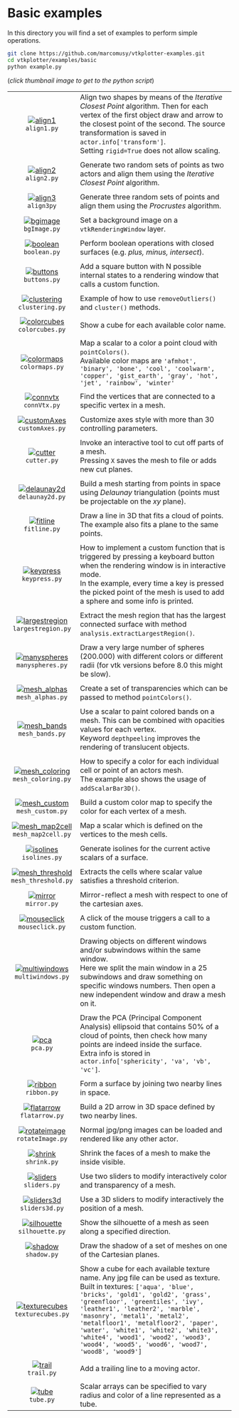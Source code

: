 # Basic examples
In this directory you will find a set of examples to perform simple operations.
```bash
git clone https://github.com/marcomusy/vtkplotter-examples.git
cd vtkplotter/examples/basic
python example.py
```
(_click thumbnail image to get to the python script_)

|    |    |
|:--------:|:-----|
| [![align1](https://user-images.githubusercontent.com/32848391/50738875-c196bb80-11d8-11e9-8bdc-b80fd01a928d.jpg)](https://github.com/marcomusy/vtkplotter-examples/blob/master/vtkplotter_examples/basic/align1.py)<br/> `align1.py`              | Align two shapes by means of the _Iterative Closest Point_ algorithm. Then for each vertex of the first object draw and arrow to the closest point of the second. The source transformation is saved in `actor.info['transform']`. <br/> Setting `rigid=True` does not allow scaling. |
|    |    |
| [![align2](https://user-images.githubusercontent.com/32848391/50738874-c196bb80-11d8-11e9-9587-2177d1680b70.jpg)](https://github.com/marcomusy/vtkplotter-examples/blob/master/vtkplotter_examples/basic/align2.py) <br/>`align2.py`              | Generate two random sets of points as two actors and align them using the _Iterative Closest Point_ algorithm.  |
|    |    |
| [![align3](https://user-images.githubusercontent.com/32848391/50738873-c196bb80-11d8-11e9-8653-a41108a5f02d.png)](https://github.com/marcomusy/vtkplotter-examples/blob/master/vtkplotter_examples/basic/align3.py)<br/> `align3py`               | Generate three random sets of points and align them using the _Procrustes_ algorithm. |
|    |    |
| [![bgimage](https://user-images.githubusercontent.com/32848391/50738872-c0fe2500-11d8-11e9-94ae-5d26b5350fac.jpg)](https://github.com/marcomusy/vtkplotter-examples/blob/master/vtkplotter_examples/basic/bgImage.py)<br/> `bgImage.py`           | Set a background image on a `vtkRenderingWindow` layer. |
|    |    |
| [![boolean](https://user-images.githubusercontent.com/32848391/50738871-c0fe2500-11d8-11e9-8812-442b69be6db9.png)](https://github.com/marcomusy/vtkplotter-examples/blob/master/vtkplotter_examples/basic/boolean.py)<br/> `boolean.py`           |  Perform boolean operations with closed surfaces (e.g. _plus, minus, intersect_). |
|    |    |
| [![buttons](https://user-images.githubusercontent.com/32848391/50738870-c0fe2500-11d8-11e9-9b78-92754f5c5968.jpg)](https://github.com/marcomusy/vtkplotter-examples/blob/master/vtkplotter_examples/basic/buttons.py)<br/> `buttons.py`           |  Add a square button with N possible internal states to a rendering window that calls a custom function. |
|    |    |
| [![clustering](https://user-images.githubusercontent.com/32848391/50738868-c0fe2500-11d8-11e9-8cf8-93ddca43e406.jpg)](https://github.com/marcomusy/vtkplotter-examples/blob/master/vtkplotter_examples/basic/clustering.py)<br/> `clustering.py`  |  Example of how to use `removeOutliers()` and `cluster()` methods. |
|    |    |
| [![colorcubes](https://user-images.githubusercontent.com/32848391/50738867-c0658e80-11d8-11e9-9e05-ac69b546b7ec.png)](https://github.com/marcomusy/vtkplotter-examples/blob/master/vtkplotter_examples/basic/colorcubes.py)<br/> `colorcubes.py`  |  Show a cube for each available color name. |
|    |    |
| [![colormaps](https://user-images.githubusercontent.com/46051455/50486966-a8ce1f00-09fc-11e9-84f4-d5cf5e716e5c.jpg)](https://github.com/marcomusy/vtkplotter-examples/blob/master/vtkplotter_examples/basic/colormaps.py)<br/> `colormaps.py`     | Map a scalar to a color a point cloud with `pointColors()`. <br/>Available color maps are `'afmhot', 'binary', 'bone', 'cool', 'coolwarm', 'copper', 'gist_earth', 'gray', 'hot', 'jet', 'rainbow', 'winter'` |
|    |    |
| [![connvtx](https://user-images.githubusercontent.com/32848391/51496028-ae7e1100-1dbe-11e9-873f-40ca52dbb2c4.png)](https://github.com/marcomusy/vtkplotter-examples/blob/master/vtkplotter_examples/basic/connVtx.py)<br/> `connVtx.py`           | Find the vertices that are connected to a specific vertex in a mesh. |
|    |    |
| [![customAxes](https://user-images.githubusercontent.com/32848391/58181826-c605d180-7cac-11e9-9786-11b5eb278f20.png)](https://github.com/marcomusy/vtkplotter-examples/blob/master/vtkplotter_examples/basic/customAxes.py)<br/> `customAxes.py`  | Customize axes style with more than 30 controlling parameters. |
|    |    |
| [![cutter](https://user-images.githubusercontent.com/32848391/50738866-c0658e80-11d8-11e9-955b-551d4d8b0db5.jpg)](https://github.com/marcomusy/vtkplotter-examples/blob/master/vtkplotter_examples/basic/cutter.py)<br/> `cutter.py`              | Invoke an interactive tool to cut off parts of a mesh. <br/>Pressing `X` saves the mesh to file or adds new cut planes.|
|    |    |
| [![delaunay2d](https://user-images.githubusercontent.com/32848391/50738865-c0658e80-11d8-11e9-8616-b77363aa4695.jpg)](https://github.com/marcomusy/vtkplotter-examples/blob/master/vtkplotter_examples/basic/delaunay2d.py)<br/> `delaunay2d.py`  | Build a mesh starting from points in space using _Delaunay_ triangulation (points must be projectable on the _xy_ plane). |
|    |    |
| [![fitline](https://user-images.githubusercontent.com/32848391/50738864-c0658e80-11d8-11e9-8754-c670f1f331d6.jpg)](https://github.com/marcomusy/vtkplotter-examples/blob/master/vtkplotter_examples/basic/fitline.py)<br/> `fitline.py`           | Draw a line in 3D that fits a cloud of points. <br/>The example also fits a plane to the same points.|
|    |    |
| [![keypress](https://user-images.githubusercontent.com/32848391/50738860-bfccf800-11d8-11e9-96ca-dab2bb7adae3.jpg)](https://github.com/marcomusy/vtkplotter-examples/blob/master/vtkplotter_examples/basic/keypress.py)<br/> `keypress.py`        | How to implement a custom function that is triggered by pressing a keyboard button when the rendering window is in interactive mode. <br/>In the example, every time a key is pressed the picked point of the mesh is used to add a sphere and some info is printed. |
|    |    |
| [![largestregion](https://user-images.githubusercontent.com/32848391/50738859-bfccf800-11d8-11e9-8c59-17c0ca4d8e06.jpg)](https://github.com/marcomusy/vtkplotter-examples/blob/master/vtkplotter_examples/basic/largestregion.py)<br/> `largestregion.py`    | Extract the mesh region that has the largest connected surface with method `analysis.extractLargestRegion()`. |
|    |    |
| [![manyspheres](https://user-images.githubusercontent.com/32848391/50738858-bfccf800-11d8-11e9-9daf-3b11eedf72ac.png)](https://github.com/marcomusy/vtkplotter-examples/blob/master/vtkplotter_examples/basic/manyspheres.py)<br/> `manyspheres.py`          | Draw a very large number of spheres (200.000) with different colors or different radii (for vtk versions before 8.0 this might be slow). |
|    |    |
| [![mesh_alphas](https://user-images.githubusercontent.com/32848391/50738857-bf346180-11d8-11e9-80a1-d283aed0b305.jpg)](https://github.com/marcomusy/vtkplotter-examples/blob/master/vtkplotter_examples/basic/mesh_alphas.py)<br/> `mesh_alphas.py`          |  Create a set of transparencies which can be passed to method `pointColors()`.|
|    |    |
| [![mesh_bands](https://user-images.githubusercontent.com/32848391/51211548-26a78b00-1916-11e9-9306-67b677d1be3a.png)](https://github.com/marcomusy/vtkplotter-examples/blob/master/vtkplotter_examples/basic/mesh_bands.py)<br/> `mesh_bands.py`             | Use a scalar to paint colored bands on a mesh. This can be combined with opacities values for each vertex.<br/>Keyword `depthpeeling` improves the rendering of translucent objects. |
|    |    |
| [![mesh_coloring](https://user-images.githubusercontent.com/32848391/50738856-bf346180-11d8-11e9-909c-a3f9d32c4e8c.jpg)](https://github.com/marcomusy/vtkplotter-examples/blob/master/vtkplotter_examples/basic/mesh_coloring.py)<br/> `mesh_coloring.py`    | How to specify a color for each individual cell or point of an actors mesh. <br/>The example also shows the usage of `addScalarBar3D()`. |
|    |    |
| [![mesh_custom](https://user-images.githubusercontent.com/32848391/51390972-20d9c180-1b31-11e9-955d-025f1ef24cb7.png)](https://github.com/marcomusy/vtkplotter-examples/blob/master/vtkplotter_examples/basic/mesh_custom.py)<br/> `mesh_custom.py`          | Build a custom color map to specify the color for each vertex of a mesh. |
|    |    |
| [![mesh_map2cell](https://user-images.githubusercontent.com/32848391/56600859-0153a880-65fa-11e9-88be-34fd96b18e9a.png)](https://github.com/marcomusy/vtkplotter-examples/blob/master/vtkplotter_examples/basic/mesh_map2cell.py)<br/> `mesh_map2cell.py`    | Map a scalar which is defined on the vertices to the mesh cells. |
|    |    |
| [![isolines](https://user-images.githubusercontent.com/32848391/72433087-f00a8780-3798-11ea-9778-991f0abeca70.png)](https://github.com/marcomusy/vtkplotter-examples/blob/master/vtkplotter_examples/basic/isolines.py)<br/> `isolines.py`    | Generate isolines for the current active scalars of a surface. |
|    |    |
| [![mesh_threshold](https://user-images.githubusercontent.com/32848391/51807663-4762cf80-228a-11e9-9d0c-184bb11a97bf.png)](https://github.com/marcomusy/vtkplotter-examples/blob/master/vtkplotter_examples/basic/mesh_threshold.py)<br/> `mesh_threshold.py` | Extracts the cells where scalar value satisfies a threshold criterion. |
|    |    |
| [![mirror](https://user-images.githubusercontent.com/32848391/50738855-bf346180-11d8-11e9-97a0-c9aaae6ce052.jpg)](https://github.com/marcomusy/vtkplotter-examples/blob/master/vtkplotter_examples/basic/mirror.py)<br/> `mirror.py`                         | Mirror-reflect a mesh with respect to one of the cartesian axes. |
|    |    |
| [![mouseclick](https://user-images.githubusercontent.com/32848391/50738854-bf346180-11d8-11e9-8cd0-0201d2f6d572.jpg)](https://github.com/marcomusy/vtkplotter-examples/blob/master/vtkplotter_examples/basic/mouseclick.py)<br/> `mouseclick.py`             | A click of the mouse triggers a call to a custom function. |
|    |    |
| [![multiwindows](https://user-images.githubusercontent.com/32848391/50738853-be9bcb00-11d8-11e9-9c8e-69864ad7c045.jpg)](https://github.com/marcomusy/vtkplotter-examples/blob/master/vtkplotter_examples/basic/multiwindows.py)<br/> `multiwindows.py`       | Drawing objects on different windows and/or subwindows within the same window. <br/>Here we split the main window in a 25 subwindows and draw something on specific windows numbers. Then open a new independent window and draw a mesh on it. |
|    |    |
| [![pca](https://user-images.githubusercontent.com/32848391/50738852-be9bcb00-11d8-11e9-8ac8-ad9278d9cee0.jpg)](https://github.com/marcomusy/vtkplotter-examples/blob/master/vtkplotter_examples/basic/pca.py)<br/> `pca.py`                                  | Draw the PCA (Principal Component Analysis) ellipsoid that contains 50% of a cloud of points, then check how many points are indeed inside the surface. <br/>Extra info is stored in `actor.info['sphericity', 'va', 'vb', 'vc']`. |
|    |    |
| [![ribbon](https://user-images.githubusercontent.com/32848391/50738851-be9bcb00-11d8-11e9-80ee-bd73c1c29c06.jpg)](https://github.com/marcomusy/vtkplotter-examples/blob/master/vtkplotter_examples/basic/ribbon.py)<br/> `ribbon.py`                         | Form a surface by joining two nearby lines in space. |
|    |    |
| [![flatarrow](https://user-images.githubusercontent.com/32848391/54612632-97c00780-4a59-11e9-8532-940c25a5dfd8.png)](https://github.com/marcomusy/vtkplotter-examples/blob/master/vtkplotter_examples/basic/flatarrow.py)<br/> `flatarrow.py`                | Build a 2D arrow in 3D space defined by two nearby lines. |
|    |    |
| [![rotateimage](https://user-images.githubusercontent.com/32848391/50738850-be9bcb00-11d8-11e9-99e0-1f981dda53d5.jpg)](https://github.com/marcomusy/vtkplotter-examples/blob/master/vtkplotter_examples/basic/rotateImage.py)<br/> `rotateImage.py`          | Normal jpg/png images can be loaded and rendered like any other actor.|
|    |    |
| [![shrink](https://user-images.githubusercontent.com/32848391/50738849-be9bcb00-11d8-11e9-8ec7-1a14bec6b8ed.jpg)](https://github.com/marcomusy/vtkplotter-examples/blob/master/vtkplotter_examples/basic/shrink.py)<br/> `shrink.py`                         | Shrink the faces of a mesh to make the inside visible. |
|    |    |
| [![sliders](https://user-images.githubusercontent.com/32848391/50738848-be033480-11d8-11e9-9b1a-c13105423a79.jpg)](https://github.com/marcomusy/vtkplotter-examples/blob/master/vtkplotter_examples/basic/sliders.py)<br/> `sliders.py`                      | Use two sliders to modify interactively color and transparency of a mesh.|
|    |    |
| [![sliders3d](https://user-images.githubusercontent.com/32848391/52859555-4efcf200-312d-11e9-9290-6988c8295163.png)](https://github.com/marcomusy/vtkplotter-examples/blob/master/vtkplotter_examples/basic/sliders3d.py)<br/> `sliders3d.py`                | Use a 3D sliders to modify interactively the position of a mesh.|
|    |    |
| [![silhouette](https://user-images.githubusercontent.com/32848391/57179369-8e5df380-6e7d-11e9-99b4-3b1a120dd375.png)](https://github.com/marcomusy/vtkplotter-examples/blob/master/vtkplotter_examples/basic/silhouette.py)<br/> `silhouette.py`             |Show the silhouette of a mesh as seen along a specified direction. |
|    |    |
| [![shadow](https://user-images.githubusercontent.com/32848391/57312574-1d714280-70ee-11e9-8741-04fc5386d692.png)](https://github.com/marcomusy/vtkplotter-examples/blob/master/vtkplotter_examples/basic/shadow.py)<br/> `shadow.py`                         | Draw the shadow of a set of meshes on one of the Cartesian planes. |
|    |    |
| [![texturecubes](https://user-images.githubusercontent.com/32848391/50738847-be033480-11d8-11e9-8087-8ba949dbf228.jpg)](https://github.com/marcomusy/vtkplotter-examples/blob/master/vtkplotter_examples/basic/texturecubes.py)<br/> `texturecubes.py`       | Show a cube for each available texture name. Any jpg file can be used as texture. <br/>Built in textures: `['aqua', 'blue', 'bricks', 'gold1', 'gold2', 'grass', 'greenfloor', 'greentiles', 'ivy', 'leather1', 'leather2', 'marble', 'masonry', 'metal1', 'metal2', 'metalfloor1', 'metalfloor2', 'paper', 'water', 'white1', 'white2', 'white3', 'white4', 'wood1', 'wood2', 'wood3', 'wood4', 'wood5', 'wood6', 'wood7', 'wood8', 'wood9']` |
|    |    |
| [![trail](https://user-images.githubusercontent.com/32848391/50738846-be033480-11d8-11e9-99b7-c4ceb90ae482.jpg)](https://github.com/marcomusy/vtkplotter-examples/blob/master/vtkplotter_examples/basic/trail.py)<br/> `trail.py`                            | Add a trailing line to a moving actor. |
|    |    |
| [![tube](https://user-images.githubusercontent.com/32848391/52522720-5170cf00-2c89-11e9-8b1d-a7a5cf75e71b.png)](https://github.com/marcomusy/vtkplotter-examples/blob/master/vtkplotter_examples/basic/tube.py)<br/> `tube.py`                               | Scalar arrays can be specified to vary radius and color of a line represented as a tube. |
